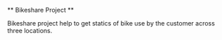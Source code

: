**  Bikeshare Project  **

Bikeshare project help to get statics of bike use by the customer across three locations.